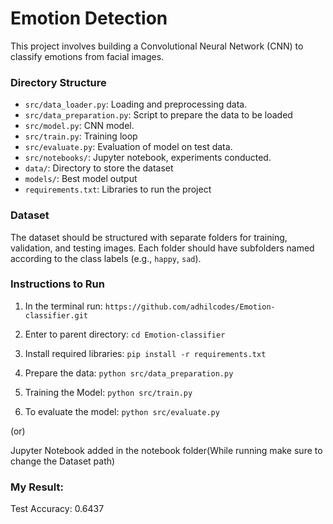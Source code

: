 # Emotion Detection 

This project involves building a Convolutional Neural Network (CNN) to classify emotions from facial images.

### Directory Structure

- `src/data_loader.py`: Loading and preprocessing data.
- `src/data_preparation.py`: Script to prepare the data to be loaded
- `src/model.py`: CNN model.
- `src/train.py`: Training loop
- `src/evaluate.py`: Evaluation of model on test data.
- `src/notebooks/`: Jupyter notebook, experiments conducted.
- `data/`: Directory to store the dataset
- `models/`: Best model output
- `requirements.txt`: Libraries to run the project

### Dataset

The dataset should be structured with separate folders for training, validation, and testing images. Each folder should have subfolders named according to the class labels (e.g., `happy`, `sad`).

### Instructions to Run
1. In the terminal run:  `https://github.com/adhilcodes/Emotion-classifier.git`
2. Enter to parent directory:  `cd Emotion-classifier`
3. Install required libraries:  `pip install -r requirements.txt`

4. Prepare the data:  `python src/data_preparation.py`

5. Training the Model:  `python src/train.py`

6. To evaluate the model:  `python src/evaluate.py`

(or)

Jupyter Notebook added in the notebook folder(While running make sure to change the Dataset path)

### My Result:

Test Accuracy: 0.6437
